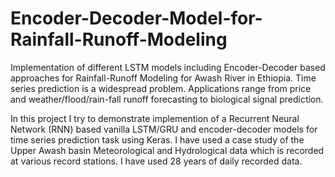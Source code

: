 # Encoder-Decoder-Model-for-Rainfall-Runoff-Modeling
Implementation of different LSTM models including Encoder-Decoder based approaches for Rainfall-Runoff Modeling for Awash River in Ethiopia.
Time series prediction is a widespread problem. Applications range from price and weather/flood/rain-fall runoff forecasting to biological signal prediction.

In this project I try to demonstrate implemention of a Recurrent Neural Network (RNN) based vanilla LSTM/GRU and encoder-decoder models for time series prediction task using Keras. I have used a case study of the Upper Awash basin Meteorological and Hydrological data which is recorded at various record stations. I have used 28 years of daily recorded data.

